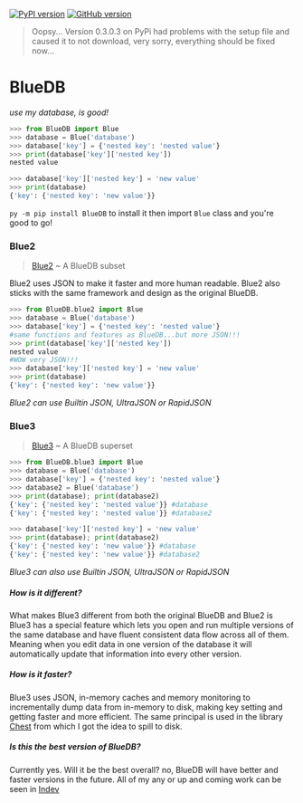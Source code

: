 [![PyPI version](https://badge.fury.io/py/BlueDB.svg)](https://badge.fury.io/py/BlueDB)
[![GitHub version](https://badge.fury.io/gh/Enderdas%2FBluedb.svg)](https://badge.fury.io/gh/Enderdas%2FBluedb)

> Oopsy... Version 0.3.0.3 on PyPi had problems with the setup file and caused it to not download, very sorry, everything should be fixed now...

# BlueDB
*use my database, is good!*

```python
>>> from BlueDB import Blue
>>> database = Blue('database')
>>> database['key'] = {'nested key': 'nested value'}
>>> print(database['key']['nested key'])
nested value

>>> database['key']['nested key'] = 'new value'
>>> print(database)
{'key': {'nested key': 'new value'}}

```

`py -m pip install BlueDB` to install it then import `Blue` class and you're good to go!


### Blue2

> [Blue2](BlueDB/blue2.py) ~ A BlueDB subset

Blue2 uses JSON to make it faster and more human readable. Blue2 also sticks with the same framework and design as the original BlueDB.
```python
>>> from BlueDB.blue2 import Blue
>>> database = Blue('database')
>>> database['key'] = {'nested key': 'nested value'}
#same functions and features as BlueDB...but more JSON!!!
>>> print(database['key']['nested key'])
nested value
#WOW very JSON!!!
>>> database['key']['nested key'] = 'new value'
>>> print(database)
{'key': {'nested key': 'new value'}}

```

*Blue2 can use Builtin JSON, UltraJSON or RapidJSON*

### Blue3

> [Blue3](BlueDB/blue3.py) ~ A BlueDB superset

```python
>>> from BlueDB.blue3 import Blue
>>> database = Blue('database')
>>> database['key'] = {'nested key': 'nested value'}
>>> database2 = Blue('database')
>>> print(database); print(database2)
{'key': {'nested key': 'nested value'}} #database
{'key': {'nested key': 'nested value'}} #database2

>>> database['key']['nested key'] = 'new value'
>>> print(database); print(database2)
{'key': {'nested key': 'new value'}} #database
{'key': {'nested key': 'new value'}} #database2

```

*Blue3 can also use Builtin JSON, UltraJSON or RapidJSON*

##### How is it different?

What makes Blue3 different from both the original BlueDB and Blue2 is Blue3 has a special feature which lets you open and run multiple versions of the same database and have fluent consistent data flow across all of them. Meaning when you edit data in one version of the database it will automatically update that information into every other version.

##### How is it faster?

Blue3 uses JSON, in-memory caches and memory monitoring to incrementally dump data from in-memory to disk, making key setting and getting faster and more efficient. The same principal is used in the library [Chest](ttps://github.com/mrocklin/chest) from which I got the idea to spill to disk.

##### Is this the best version of BlueDB?

Currently yes. Will it be the best overall? no, BlueDB will have better and faster versions in the future. All of my any or up and coming work can be seen in [Indev](BlueDB/indev)
